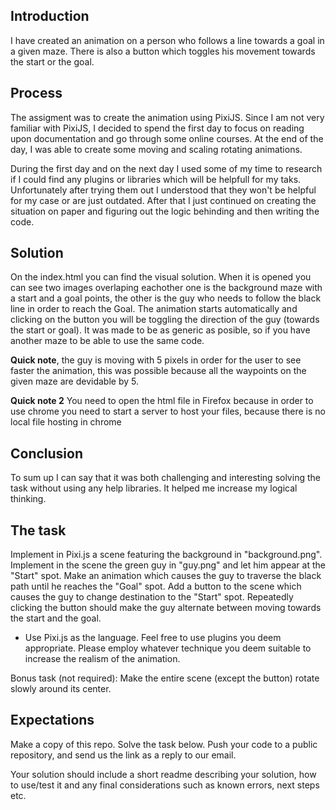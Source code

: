 ## Introduction
I have created an animation on a person who follows a line towards a goal in a given maze. There is also a button which toggles his movement towards the start or the goal.

## Process
The assigment was to create the animation using PixiJS. Since I am not very familiar with PixiJS, I decided to spend the first day to focus on reading upon documentation and go through some online courses. At the end of the day, I was able to create some moving and scaling rotating animations.

During the first day and on the next day I used some of my time to research if I could find any plugins or libraries which will be helpfull for my taks. Unfortunately after trying them out I understood that they won't be helpful for my case or are just outdated. After that I just continued on creating the situation on paper and figuring out the logic behinding and then writing the code.

## Solution
On the index.html you can find the visual solution. When it is opened you can see two images overlaping eachother one is the background maze with a start and a goal points, the other is the guy who needs to follow the black line in order to reach the Goal. The animation starts automatically and clicking on the button you will be toggling the direction of the guy (towards the start or goal).
It was made to be as generic as posible, so if you have another maze to be able to use the same code.

**Quick note**, the guy is moving with 5 pixels in order for the user to see faster the animation, this was possible because all the waypoints on the given maze are devidable by 5.

**Quick note 2** You need to open the html file in Firefox because in order to use chrome you need to start a server to host your files, because there is no local file hosting in chrome

## Conclusion
To sum up I can say that it was both challenging and interesting solving the task without using any help libraries. It helped me increase my logical thinking.

## The task
Implement in Pixi.js a scene featuring the background in "background.png". Implement in the scene the green guy in "guy.png" and let him appear at the "Start" spot. Make an animation which causes the guy to traverse the black path until he reaches the "Goal" spot. Add a button to the scene which causes the guy to change destination to the "Start" spot. Repeatedly clicking the button should make the guy alternate between moving towards the start and the goal.

- Use Pixi.js as the language. Feel free to use plugins you deem appropriate.
Please employ whatever technique you deem suitable to increase the realism of the animation.

Bonus task (not required): Make the entire scene (except the button) rotate slowly around its center.

## Expectations
Make a copy of this repo. Solve the task below. Push your code to a public repository, and send us the link as a reply to our email.

Your solution should include a short readme describing your solution, how to use/test it and any final considerations such as known errors, next steps etc.